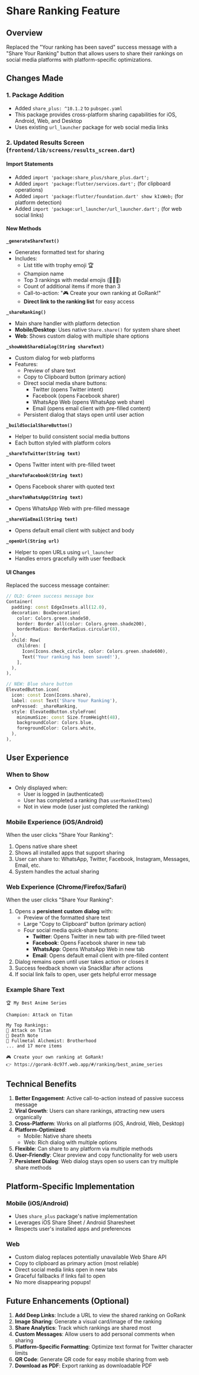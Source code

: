 # Share Ranking Feature

## Overview
Replaced the "Your ranking has been saved" success message with a "Share Your Ranking" button that allows users to share their rankings on social media platforms with platform-specific optimizations.

## Changes Made

### 1. Package Addition
- Added `share_plus: ^10.1.2` to `pubspec.yaml`
- This package provides cross-platform sharing capabilities for iOS, Android, Web, and Desktop
- Uses existing `url_launcher` package for web social media links

### 2. Updated Results Screen (`frontend/lib/screens/results_screen.dart`)

#### Import Statements
- Added `import 'package:share_plus/share_plus.dart';`
- Added `import 'package:flutter/services.dart';` (for clipboard operations)
- Added `import 'package:flutter/foundation.dart' show kIsWeb;` (for platform detection)
- Added `import 'package:url_launcher/url_launcher.dart';` (for web social links)

#### New Methods

**`_generateShareText()`**
- Generates formatted text for sharing
- Includes:
  - List title with trophy emoji 🏆
  - Champion name
  - Top 3 rankings with medal emojis (🥇🥈🥉)
  - Count of additional items if more than 3
  - Call-to-action: "🎮 Create your own ranking at GoRank!"
  - **Direct link to the ranking list** for easy access

**`_shareRanking()`**
- Main share handler with platform detection
- **Mobile/Desktop**: Uses native `Share.share()` for system share sheet
- **Web**: Shows custom dialog with multiple share options

**`_showWebShareDialog(String shareText)`**
- Custom dialog for web platforms
- Features:
  - Preview of share text
  - Copy to Clipboard button (primary action)
  - Direct social media share buttons:
    - Twitter (opens Twitter intent)
    - Facebook (opens Facebook sharer)
    - WhatsApp Web (opens WhatsApp web share)
    - Email (opens email client with pre-filled content)
  - Persistent dialog that stays open until user action

**`_buildSocialShareButton()`**
- Helper to build consistent social media buttons
- Each button styled with platform colors

**`_shareToTwitter(String text)`**
- Opens Twitter intent with pre-filled tweet

**`_shareToFacebook(String text)`**
- Opens Facebook sharer with quoted text

**`_shareToWhatsApp(String text)`**
- Opens WhatsApp Web with pre-filled message

**`_shareViaEmail(String text)`**
- Opens default email client with subject and body

**`_openUrl(String url)`**
- Helper to open URLs using `url_launcher`
- Handles errors gracefully with user feedback

#### UI Changes
Replaced the success message container:
```dart
// OLD: Green success message box
Container(
  padding: const EdgeInsets.all(12.0),
  decoration: BoxDecoration(
    color: Colors.green.shade50,
    border: Border.all(color: Colors.green.shade200),
    borderRadius: BorderRadius.circular(8),
  ),
  child: Row(
    children: [
      Icon(Icons.check_circle, color: Colors.green.shade600),
      Text('Your ranking has been saved!'),
    ],
  ),
),

// NEW: Blue share button
ElevatedButton.icon(
  icon: const Icon(Icons.share),
  label: const Text('Share Your Ranking'),
  onPressed: _shareRanking,
  style: ElevatedButton.styleFrom(
    minimumSize: const Size.fromHeight(48),
    backgroundColor: Colors.blue,
    foregroundColor: Colors.white,
  ),
),
```

## User Experience

### When to Show
- Only displayed when:
  - User is logged in (authenticated)
  - User has completed a ranking (has `userRankedItems`)
  - Not in view mode (user just completed the ranking)

### Mobile Experience (iOS/Android)
When the user clicks "Share Your Ranking":
1. Opens native share sheet
2. Shows all installed apps that support sharing
3. User can share to: WhatsApp, Twitter, Facebook, Instagram, Messages, Email, etc.
4. System handles the actual sharing

### Web Experience (Chrome/Firefox/Safari)
When the user clicks "Share Your Ranking":
1. Opens a **persistent custom dialog** with:
   - Preview of the formatted share text
   - Large "Copy to Clipboard" button (primary action)
   - Four social media quick-share buttons:
     - **Twitter**: Opens Twitter in new tab with pre-filled tweet
     - **Facebook**: Opens Facebook sharer in new tab
     - **WhatsApp**: Opens WhatsApp Web in new tab
     - **Email**: Opens default email client with pre-filled content
2. Dialog remains open until user takes action or closes it
3. Success feedback shown via SnackBar after actions
4. If social link fails to open, user gets helpful error message

### Example Share Text
```
🏆 My Best Anime Series

Champion: Attack on Titan

My Top Rankings:
🥇 Attack on Titan
🥈 Death Note
🥉 Fullmetal Alchemist: Brotherhood
... and 17 more items

🎮 Create your own ranking at GoRank!
👉 https://gorank-8c97f.web.app/#/ranking/best_anime_series
```

## Technical Benefits

1. **Better Engagement**: Active call-to-action instead of passive success message
2. **Viral Growth**: Users can share rankings, attracting new users organically
3. **Cross-Platform**: Works on all platforms (iOS, Android, Web, Desktop)
4. **Platform-Optimized**: 
   - Mobile: Native share sheets
   - Web: Rich dialog with multiple options
5. **Flexible**: Can share to any platform via multiple methods
6. **User-Friendly**: Clear preview and copy functionality for web users
7. **Persistent Dialog**: Web dialog stays open so users can try multiple share methods

## Platform-Specific Implementation

### Mobile (iOS/Android)
- Uses `share_plus` package's native implementation
- Leverages iOS Share Sheet / Android Sharesheet
- Respects user's installed apps and preferences

### Web
- Custom dialog replaces potentially unavailable Web Share API
- Copy to clipboard as primary action (most reliable)
- Direct social media links open in new tabs
- Graceful fallbacks if links fail to open
- No more disappearing popups!

## Future Enhancements (Optional)

1. **Add Deep Links**: Include a URL to view the shared ranking on GoRank
2. **Image Sharing**: Generate a visual card/image of the ranking
3. **Share Analytics**: Track which rankings are shared most
4. **Custom Messages**: Allow users to add personal comments when sharing
5. **Platform-Specific Formatting**: Optimize text format for Twitter character limits
6. **QR Code**: Generate QR code for easy mobile sharing from web
7. **Download as PDF**: Export ranking as downloadable PDF
